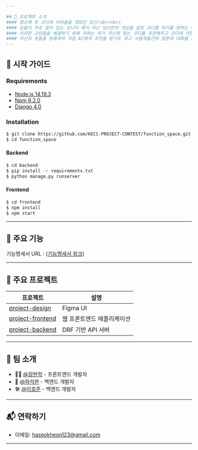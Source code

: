```yaml
---

## 📝 프로젝트 소개
#### 평소에 옷 코디의 어려움을 겪었던 당신!<br><br>
#### 남들이 주로 많이 입는 모나미 룩이 아닌 당신만의 개성을 살린 코디를 하기를 원하는 당신!<br><br>
#### 이러한 고민들을 해결하기 위해 저희는 자기 자신에 맞는 코디를 추천해주고 코디에 대한 이야기를 만들 수 있는 웹을 개발하려 합니다.<br><br>
#### 자신의 옷들을 등록하여 직접 AI에게 추천을 받기도 하고 사용자들간의 질문과 대화를 통해서 자신만의 스타일을 개발해 보세요!<br><br>
---
```



## 📂 시작 가이드

### Requirements
- [Node.js 14.19.3](https://nodejs.org/ca/blog/release/v14.19.3/)
- [Npm 9.2.0](https://www.npmjs.com/package/npm/v/9.2.0)
- [Django 4.0](https://www.djangoproject.com/)

### Installation
```bash
$ git clone https://github.com/HICC-PROJECT-CONTEST/function_space.git
$ cd function_space
```

#### Backend
```bash
$ cd backend
$ pip install -r requirements.txt
$ python manage.py runserver
```

#### Frontend
```bash
$ cd frontend
$ npm install
$ npm start
```

---

## 🌟 주요 기능

기능명세서 URL : ([기능명세서 링크](https://docs.google.com/spreadsheets/d/1e_FO8YSu4OdZW0wcP4rnMZz2V2IV9LSudk-nCkVu0AE/edit?gid=0#gid=0))


---

## 📌 주요 프로젝트

| 프로젝트 | 설명 |
|----------|------|
| [project-design](https://www.figma.com/design/8aBU1JPEZzQelXXQ1Q6X6C/OOTD-%ED%94%8C%EB%9E%AB%ED%8F%BC-%EB%94%94%EC%9E%90%EC%9D%B8-%EC%B4%88%EC%95%88?node-id=0-1&t=wBxIWzcezBUxPHcj-1) | Figma UI |
| [project-frontend](https://github.com/HICC-PROJECT-CONTEST/frontend) | 웹 프론트엔드 애플리케이션 |
| [project-backend](https://github.com/HICC-PROJECT-CONTEST/backend) | DRF 기반 API 서버 |

---

## 👥 팀 소개

- 👨‍💻 [@장현학](https://github.com/hyeonhakjang) - 프론트엔드 개발자
- 🧠 [@하석현](https://github.com/Haseokheon) - 백엔드 개발자
- 🛠️ [@이호준](https://github.com/hjlee51027) - 백엔드 개발자


---

## 📬 연락하기

- 이메일: haseokheon123@gmail.com

---


